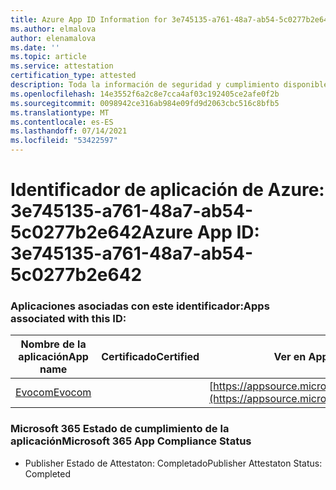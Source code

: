 ```yaml
---
title: Azure App ID Information for 3e745135-a761-48a7-ab54-5c0277b2e642
ms.author: elmalova
author: elenamalova
ms.date: ''
ms.topic: article
ms.service: attestation
certification_type: attested
description: Toda la información de seguridad y cumplimiento disponible para 3e745135-a761-48a7-ab54-5c0277b2e642.
ms.openlocfilehash: 14e3552f6a2c8e7cca4af03c192405ce2afe0f2b
ms.sourcegitcommit: 0098942ce316ab984e09fd9d2063cbc516c8bfb5
ms.translationtype: MT
ms.contentlocale: es-ES
ms.lasthandoff: 07/14/2021
ms.locfileid: "53422597"
---
```

# <a name="azure-app-id-3e745135-a761-48a7-ab54-5c0277b2e642"></a><span data-ttu-id="df57b-103">Identificador de aplicación de Azure: 3e745135-a761-48a7-ab54-5c0277b2e642</span><span class="sxs-lookup"><span data-stu-id="df57b-103">Azure App ID: 3e745135-a761-48a7-ab54-5c0277b2e642</span></span>


### <a name="apps-associated-with-this-id"></a><span data-ttu-id="df57b-104">Aplicaciones asociadas con este identificador:</span><span class="sxs-lookup"><span data-stu-id="df57b-104">Apps associated with this ID:</span></span>
| <span data-ttu-id="df57b-105">**Nombre de la aplicación**</span><span class="sxs-lookup"><span data-stu-id="df57b-105">**App name**</span></span> | <span data-ttu-id="df57b-106">**Certificado**</span><span class="sxs-lookup"><span data-stu-id="df57b-106">**Certified**</span></span> | <span data-ttu-id="df57b-107">**Ver en AppSource**</span><span class="sxs-lookup"><span data-stu-id="df57b-107">**View in AppSource**</span></span> |
|-|-|-|
| [<span data-ttu-id="df57b-108">Evocom</span><span class="sxs-lookup"><span data-stu-id="df57b-108">Evocom</span></span>](https://docs.microsoft.com/en-us/microsoft-365-app-certification/forward/WA200002050) |  | [https://appsource.microsoft.com/product/office/WA200002050](https://appsource.microsoft.com/product/office/WA200002050) |

### <a name="microsoft-365-app-compliance-status"></a><span data-ttu-id="df57b-109">Microsoft 365 Estado de cumplimiento de la aplicación</span><span class="sxs-lookup"><span data-stu-id="df57b-109">Microsoft 365 App Compliance Status</span></span>
- <span data-ttu-id="df57b-110">Publisher Estado de Attestaton: Completado</span><span class="sxs-lookup"><span data-stu-id="df57b-110">Publisher Attestaton Status: Completed</span></span>
